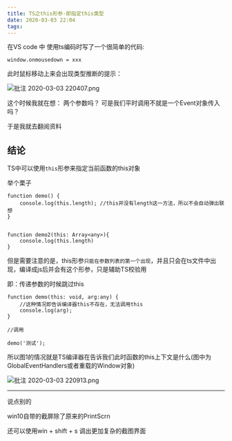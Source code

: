 ```yaml
---
title: TS之this形参-即指定this类型
date: 2020-03-03 22:04
tags:
---
```


在VS code 中 使用ts编码时写了一个很简单的代码:

```
window.onmousedown = xxx
```

此时鼠标移动上来会出现类型推断的提示：

![批注 2020-03-03 220407.png](../TS之this形参-即指定this类型/2386771621.png)

这个时候我就在想： 两个参数吗？ 可是我们平时调用不就是一个Event对象传入吗？

于是我就去翻阅资料

## 结论

TS中可以使用`this`形参来指定当前函数的this对象

举个栗子

```
function demo() {
    console.log(this.length); //this并没有length这一方法，所以不会自动弹出联想
}


function demo2(this: Array<any>){
    console.log(this.length)
}
```

但是需要注意的是，this形参`只能在参数列表的第一个出现`，并且只会在ts文件中出现，编译成js后并会有这个形参，只是辅助TS校验用

即：传递参数的时候跳过this

```
function demo(this: void, arg:any) {
    //这种情况即告诉编译器this不存在，无法调用this
    console.log(arg);
}

//调用

demo('测试');
```

所以图1的情况就是TS编译器在告诉我们此时函数的this上下文是什么(图中为GlobalEventHandlers或者重载的Window对象)

![批注 2020-03-03 220913.png](../TS之this形参-即指定this类型/902455803.png)

---

说点别的

win10自带的截屏除了原来的PrintScrn

还可以使用win + shift + s  调出更加复杂的截图界面
